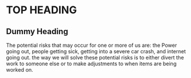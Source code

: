 # TOP HEADING 

## Dummy Heading
The potential risks that may occur for one or more of us are: the Power going out, people getting sick, getting into a severe car crash, and internet going out. the way we will solve these potential risks is to either divert the work to someone else or to make adjustments to when items are being worked on.

